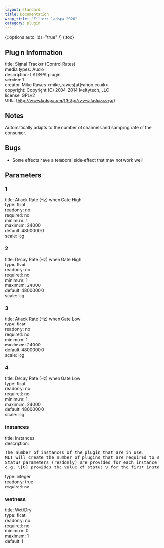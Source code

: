 ```yaml
---
layout: standard
title: Documentation
wrap_title: "Filter: ladspa.2026"
category: plugin
---
```

{::options auto_ids="true" /}
{:toc}

## Plugin Information

title: Signal Tracker (Control Rates)  
media types:
Audio  
description: LADSPA plugin  
version: 1  
creator: Mike Rawes <mike_rawes[at]yahoo.co.uk>  
copyright: Copyright (C) 2004-2014 Meltytech, LLC  
license: GPLv2  
URL: [http://www.ladspa.org/](http://www.ladspa.org/)  

## Notes

Automatically adapts to the number of channels and sampling rate of the consumer.
## Bugs

* Some effects have a temporal side-effect that may not work well.

## Parameters

### 1

title: Attack Rate (Hz) when Gate High    
type: float  
readonly: no  
required: no  
minimum: 1  
maximum: 24000  
default: 4800000.0  
scale: log  

### 2

title: Decay Rate (Hz) when Gate High    
type: float  
readonly: no  
required: no  
minimum: 1  
maximum: 24000  
default: 4800000.0  
scale: log  

### 3

title: Attack Rate (Hz) when Gate Low    
type: float  
readonly: no  
required: no  
minimum: 1  
maximum: 24000  
default: 4800000.0  
scale: log  

### 4

title: Decay Rate (Hz) when Gate Low    
type: float  
readonly: no  
required: no  
minimum: 1  
maximum: 24000  
default: 4800000.0  
scale: log  

### instances

title: Instances    
description:
<pre>
The number of instances of the plugin that are in use.
MLT will create the number of plugins that are required to support the number of audio channels.
Status parameters (readonly) are provided for each instance and are accessed by specifying the instance number after the identifier (starting at zero).
e.g. 9[0] provides the value of status 9 for the first instance.
</pre>
type: integer  
readonly: true  
required: no  

### wetness

title: Wet/Dry    
type: float  
readonly: no  
required: no  
minimum: 0  
maximum: 1  
default: 1  

